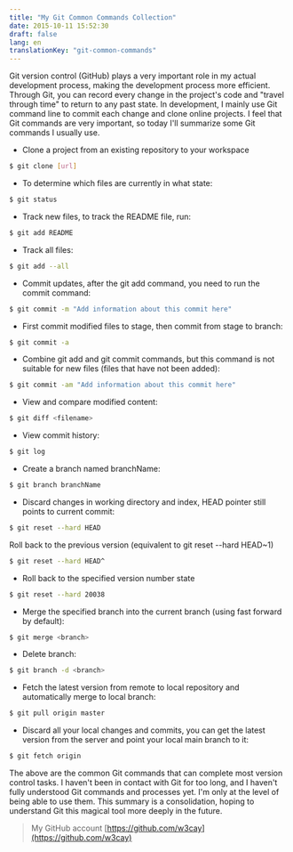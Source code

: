 ```yaml
---
title: "My Git Common Commands Collection"
date: 2015-10-11 15:52:30
draft: false
lang: en
translationKey: "git-common-commands"
---
```


Git version control (GitHub) plays a very important role in my actual development process, making the development process more efficient. Through Git, you can record every change in the project's code and "travel through time" to return to any past state. In development, I mainly use Git command line to commit each change and clone online projects. I feel that Git commands are very important, so today I'll summarize some Git commands I usually use.

* Clone a project from an existing repository to your workspace
``` bash
$ git clone [url]
```
* To determine which files are currently in what state:
``` bash
$ git status
``` 
* Track new files, to track the README file, run:
``` bash
$ git add README
```
* Track all files:
``` bash
$ git add --all
```
* Commit updates, after the git add command, you need to run the commit command:
``` bash
$ git commit -m "Add information about this commit here"
```
* First commit modified files to stage, then commit from stage to branch:
``` bash
$ git commit -a 
``` 
* Combine git add and git commit commands, but this command is not suitable for new files (files that have not been added):
``` bash
$ git commit -am "Add information about this commit here"
```
* View and compare modified content:
``` bash
$ git diff <filename>
```
* View commit history:
``` bash
$ git log
```
* Create a branch named branchName:
``` bash
$ git branch branchName 
```
* Discard changes in working directory and index, HEAD pointer still points to current commit:
``` bash
$ git reset --hard HEAD 
```
Roll back to the previous version (equivalent to git reset --hard HEAD~1)
``` bash
$ git reset --hard HEAD^ 
```
* Roll back to the specified version number state
``` bash
$ git reset --hard 20038
```
* Merge the specified branch into the current branch (using fast forward by default):
``` bash
$ git merge <branch>
```
* Delete branch:
``` bash
$ git branch -d <branch>
```
* Fetch the latest version from remote to local repository and automatically merge to local branch:
``` bash
$ git pull origin master
```
* Discard all your local changes and commits, you can get the latest version from the server and point your local main branch to it:
``` bash
$ git fetch origin
```
		
The above are the common Git commands that can complete most version control tasks. I haven't been in contact with Git for too long, and I haven't fully understood Git commands and processes yet. I'm only at the level of being able to use them. This summary is a consolidation, hoping to understand Git this magical tool more deeply in the future.
>My GitHub account [https://github.com/w3cay](https://github.com/w3cay)
